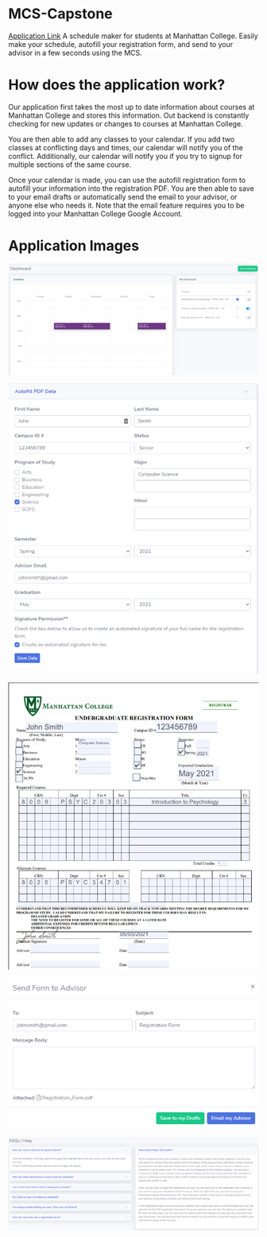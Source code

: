 # MCS-Capstone
[Application Link](http://mc-schedulemaker.uc.r.appspot.com/)
A schedule maker for students at Manhattan College. Easily make your schedule, autofill your registration form, and send to your advisor in a few seconds using the MCS. 

# How does the application work?
Our application first takes the most up to date information about courses at Manhattan College and stores this information. Out backend is constantly checking for new updates or changes to courses at Manhattan College. 

You are then able to add any classes to your calendar. If you add two classes at conflicting days and times, our calendar will notify you of the conflict. Additionally, our calendar will notify you if you try to signup for multiple sections of the same course. 

Once your calendar is made, you can use the autofill registration form to autofill your information into the registration PDF. You are then able to save to your email drafts or automatically send the email to your advisor, or anyone else who needs it. Note that the email feature requires you to be logged into your Manhattan College Google Account. 

# Application Images

![MCS Dashboard](https://github.com/scsewbh/Manhattan-College-Scheduler/blob/flask/images/dashboard.PNG)


![Autofill Form](https://github.com/scsewbh/Manhattan-College-Scheduler/blob/flask/images/autofill.PNG)


![PDF](https://github.com/scsewbh/Manhattan-College-Scheduler/blob/flask/images/pdf.PNG)


![Email](https://github.com/scsewbh/Manhattan-College-Scheduler/blob/flask/images/email.PNG)


![FAQ](https://github.com/scsewbh/Manhattan-College-Scheduler/blob/flask/images/FAQ.PNG)
